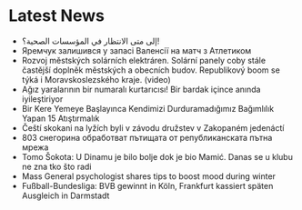 # Latest News
-  إلى متى الانتظار في المؤسسات الصحية؟!
-  Яремчук залишився у запасі Валенсії на матч з Атлетиком
-  Rozvoj městských solárních elektráren. Solární panely coby stále častější doplněk městských a obecních budov. Republikový boom se týká i Moravskoslezského kraje. (video)
-  Ağız yaralarının bir numaralı kurtarıcısı! Bir bardak içince anında iyileştiriyor
-  Bir Kere Yemeye Başlayınca Kendimizi Durduramadığımız Bağımlılık Yapan 15 Atıştırmalık
-  Čeští skokani na lyžích byli v závodu družstev v Zakopaném jedenáctí
-  803 снегорина обработват пътищата от републиканската пътна мрежа
-  Tomo Šokota: U Dinamu je bilo bolje dok je bio Mamić. Danas se u klubu ne zna tko što radi
-  Mass General psychologist shares tips to boost mood during winter
-  Fußball-Bundesliga: BVB gewinnt in Köln, Frankfurt kassiert späten Ausgleich in Darmstadt
